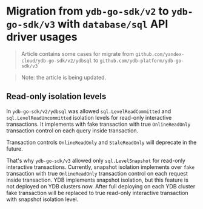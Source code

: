 # Migration from `ydb-go-sdk/v2` to `ydb-go-sdk/v3` with `database/sql` API driver usages

> Article contains some cases for migrate from `github.com/yandex-cloud/ydb-go-sdk/v2/ydbsql` to `github.com/ydb-platform/ydb-go-sdk/v3`

> Note: the article is being updated.

## Read-only isolation levels

In `ydb-go-sdk/v2/ydbsql` was allowed `sql.LevelReadCommitted` and `sql.LevelReadUncommitted` isolation levels for read-only interactive transactions. It implements with fake transaction with true `OnlineReadOnly` transaction control on each query inside transaction.

Transaction controls `OnlineReadOnly` and `StaleReadOnly` will deprecate in the future.

That's why `ydb-go-sdk/v3` allowed only `sql.LevelSnapshot` for read-only interactive transactions. Currently, snapshot isolation implements over `fake` transaction with true `OnlineReadOnly` transaction control on each request inside transaction.
YDB implements snapshot isolation, but this feature is not deployed on YDB clusters now. After full deploying on each YDB cluster fake transaction will be replaced to true read-only interactive transaction with snapshot isolation level.  